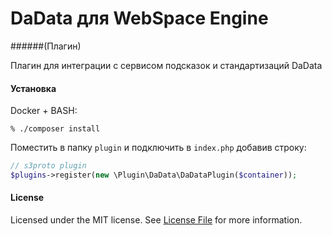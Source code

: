 DaData для WebSpace Engine
====
######(Плагин)

Плагин для интеграции с сервисом подсказок и стандартизаций DaData

#### Установка
Docker + BASH:
```
% ./composer install
```

Поместить в папку `plugin` и подключить в `index.php` добавив строку:
```php
// s3proto plugin
$plugins->register(new \Plugin\DaData\DaDataPlugin($container));
```

#### License
Licensed under the MIT license. See [License File](LICENSE.md) for more information.
